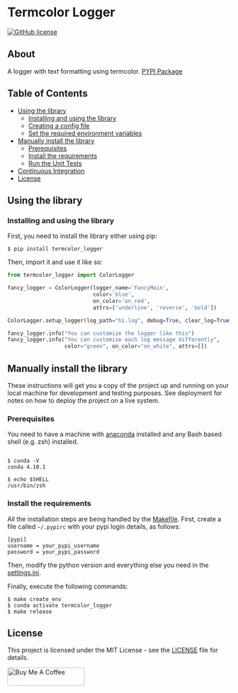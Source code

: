 # Termcolor Logger

[![GitHub license](https://img.shields.io/badge/license-Apache-blue.svg)](https://raw.githubusercontent.com/drkostas/termcolor-logger/master/LICENSE)

## About <a name = "about"></a>

A logger with text formatting using
termcolor. [PYPI Package](https://pypi.org/manage/project/termcolor-logger/releases/)

## Table of Contents

+ [Using the library](#using)
    + [Installing and using the library](#install_use)
    + [Creating a config file](#configuration)
    + [Set the required environment variables](#env_variables)
+ [Manually install the library](#manual_install)
    + [Prerequisites](#configuration)
    + [Install the requirements](#installing_req)
    + [Run the Unit Tests](#unit_tests)
+ [Continuous Integration](#ci)
+ [License](#license)

## Using the library <a name = "using"></a>

### Installing and using the library <a name = "install_use"></a>

First, you need to install the library either using pip:

```shell
$ pip install termcolor_logger
```

Then, import it and use it like so:

```python
from termcolor_logger import ColorLogger

fancy_logger = ColorLogger(logger_name='FancyMain',
                           color='blue',
                           on_color='on_red',
                           attrs=['underline', 'reverse', 'bold'])

ColorLogger.setup_logger(log_path="hi.log", debug=True, clear_log=True)

fancy_logger.info("You can customize the logger like this")
fancy_logger.info("You can customize each log message differently",
                  color="green", on_color="on_white", attrs=[])
```

## Manually install the library <a name = "manual_install"></a>

These instructions will get you a copy of the project up and running on your local machine for
development and testing purposes. See deployment for notes on how to deploy the project on a live
system.

### Prerequisites <a name = "prerequisites"></a>

You need to have a machine with
[anaconda](https://docs.conda.io/projects/conda/en/latest/user-guide/install/index.html) installed and
any Bash based shell (e.g. zsh) installed.

```ShellSession

$ conda -V
conda 4.10.1

$ echo $SHELL
/usr/bin/zsh

```

### Install the requirements <a name = "installing_req"></a>

All the installation steps are being handled by
the [Makefile](https://raw.githubusercontent.com/drkostas/termcolor-logger/master/Makefile). First,
create a file called `~/.pypirc` with your pypi login details, as follows:

```
[pypi]
username = your_pypi_username
password = your_pypi_password
```

Then, modify the python version and everything else you need in
the [settings.ini](https://raw.githubusercontent.com/drkostas/termcolor-logger/master/settings.ini).

Finally, execute the following commands:

```ShellSession
$ make create_env
$ conda activate termcolor_logger
$ make release
```

## License <a name = "license"></a>

This project is licensed under the MIT License - see
the [LICENSE](https://raw.githubusercontent.com/drkostas/termcolor-logger/master/LICENSE) file for
details.

<a href="https://www.buymeacoffee.com/drkostas" target="_blank"><img src="https://cdn.buymeacoffee.com/buttons/default-orange.png" alt="Buy Me A Coffee" height="41" width="174"></a>
